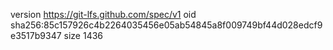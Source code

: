 version https://git-lfs.github.com/spec/v1
oid sha256:85c157926c4b2264035456e05ab54845a8f009749bf44d028edcf9e3517b9347
size 1436
